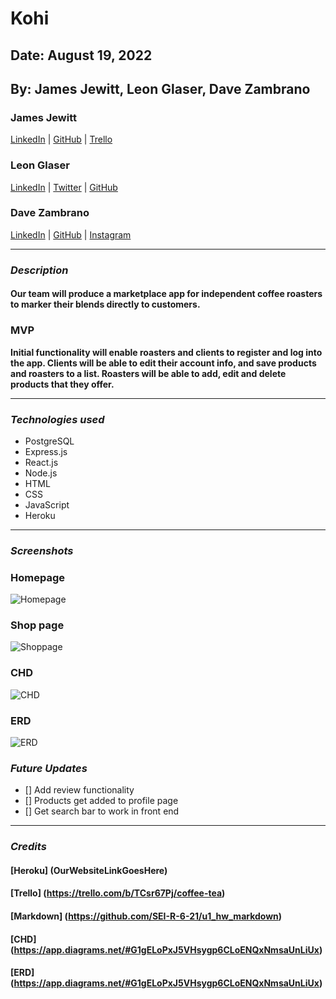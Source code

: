 # Kohi

## Date: August 19, 2022

## By: James Jewitt, Leon Glaser, Dave Zambrano

### James Jewitt

[LinkedIn](https://www.linkedin.com/in/james-jewitt/) |
[GitHub](https://github.com/jamest7783) |
[Trello](https://trello.com/b/Mc0uEhTG/quickchart)

### Leon Glaser

[LinkedIn](https://www.linkedin.com/in/leon-glaser) |
[Twitter](https://twitter.com/sirescapist) |
[GitHub](https://github.com/lnglaser)

### Dave Zambrano

[LinkedIn](https://www.linkedin.com/in/davezambr/) |
[GitHub](https://github.com/dzambr13) |
[Instagram](https://www.instagram.com/dayvuhh/)

---

### **_Description_**

#### **Our team will produce a marketplace app for independent coffee roasters to marker their blends directly to customers.**

### MVP

**Initial functionality will enable roasters and clients to register and log into the app. Clients will be able to edit their account info, and save products and roasters to a list. Roasters will be able to add, edit and delete products that they offer.**

---

### **_Technologies used_**

- PostgreSQL
- Express.js
- React.js
- Node.js
- HTML
- CSS
- JavaScript
- Heroku

---

### **_Screenshots_**

### Homepage

![Homepage](https://cdn.discordapp.com/attachments/994991543712751756/1010173635534803064/unknown.png)

### Shop page

![Shoppage](https://cdn.discordapp.com/attachments/994991543712751756/1010173991710883870/unknown.png)

### CHD

![CHD](https://cdn.discordapp.com/attachments/994991543712751756/1010173201176854578/unknown.png)

### ERD

![ERD](https://cdn.discordapp.com/attachments/994991543712751756/1010173380370116668/unknown.png)

### **_Future Updates_**

- [] Add review functionality
- [] Products get added to profile page
- [] Get search bar to work in front end

---

### **_Credits_**

#### [Heroku] (OurWebsiteLinkGoesHere)

#### [Trello] (https://trello.com/b/TCsr67Pj/coffee-tea)

#### [Markdown] (https://github.com/SEI-R-6-21/u1_hw_markdown)

#### [CHD] (https://app.diagrams.net/#G1gELoPxJ5VHsygp6CLoENQxNmsaUnLiUx)

#### [ERD] (https://app.diagrams.net/#G1gELoPxJ5VHsygp6CLoENQxNmsaUnLiUx)
